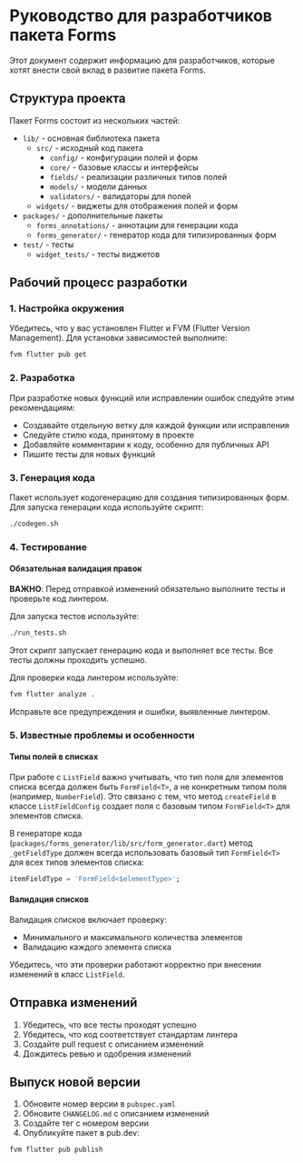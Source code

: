 # Руководство для разработчиков пакета Forms

Этот документ содержит информацию для разработчиков, которые хотят внести свой вклад в развитие пакета Forms.

## Структура проекта

Пакет Forms состоит из нескольких частей:

- `lib/` - основная библиотека пакета
  - `src/` - исходный код пакета
    - `config/` - конфигурации полей и форм
    - `core/` - базовые классы и интерфейсы
    - `fields/` - реализации различных типов полей
    - `models/` - модели данных
    - `validators/` - валидаторы для полей
  - `widgets/` - виджеты для отображения полей и форм
- `packages/` - дополнительные пакеты
  - `forms_annotations/` - аннотации для генерации кода
  - `forms_generator/` - генератор кода для типизированных форм
- `test/` - тесты
  - `widget_tests/` - тесты виджетов

## Рабочий процесс разработки

### 1. Настройка окружения

Убедитесь, что у вас установлен Flutter и FVM (Flutter Version Management). Для установки зависимостей выполните:

```bash
fvm flutter pub get
```

### 2. Разработка

При разработке новых функций или исправлении ошибок следуйте этим рекомендациям:

- Создавайте отдельную ветку для каждой функции или исправления
- Следуйте стилю кода, принятому в проекте
- Добавляйте комментарии к коду, особенно для публичных API
- Пишите тесты для новых функций

### 3. Генерация кода

Пакет использует кодогенерацию для создания типизированных форм. Для запуска генерации кода используйте скрипт:

```bash
./codegen.sh
```

### 4. Тестирование

#### Обязательная валидация правок

**ВАЖНО**: Перед отправкой изменений обязательно выполните тесты и проверьте код линтером.

Для запуска тестов используйте:

```bash
./run_tests.sh
```

Этот скрипт запускает генерацию кода и выполняет все тесты. Все тесты должны проходить успешно.

Для проверки кода линтером используйте:

```bash
fvm flutter analyze .
```

Исправьте все предупреждения и ошибки, выявленные линтером.

### 5. Известные проблемы и особенности

#### Типы полей в списках

При работе с `ListField` важно учитывать, что тип поля для элементов списка всегда должен быть `FormField<T>`, а не конкретным типом поля (например, `NumberField`). Это связано с тем, что метод `createField` в классе `ListFieldConfig` создает поля с базовым типом `FormField<T>` для элементов списка.

В генераторе кода (`packages/forms_generator/lib/src/form_generator.dart`) метод `_getFieldType` должен всегда использовать базовый тип `FormField<T>` для всех типов элементов списка:

```dart
itemFieldType = 'FormField<$elementType>';
```

#### Валидация списков

Валидация списков включает проверку:
- Минимального и максимального количества элементов
- Валидацию каждого элемента списка

Убедитесь, что эти проверки работают корректно при внесении изменений в класс `ListField`.

## Отправка изменений

1. Убедитесь, что все тесты проходят успешно
2. Убедитесь, что код соответствует стандартам линтера
3. Создайте pull request с описанием изменений
4. Дождитесь ревью и одобрения изменений

## Выпуск новой версии

1. Обновите номер версии в `pubspec.yaml`
2. Обновите `CHANGELOG.md` с описанием изменений
3. Создайте тег с номером версии
4. Опубликуйте пакет в pub.dev:

```bash
fvm flutter pub publish
```
